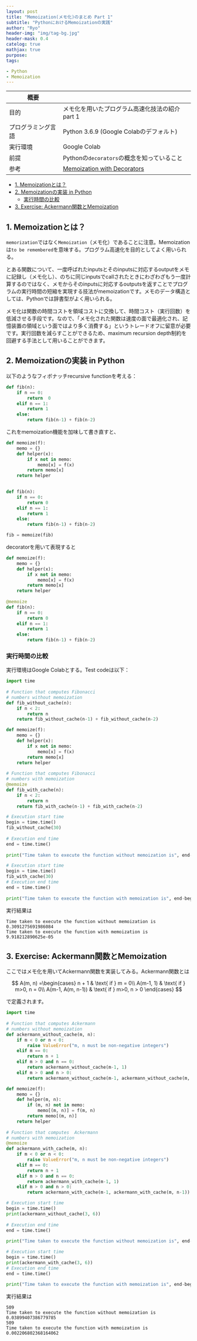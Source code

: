 ```yaml
---
layout: post
title: "Memoization(メモ化)のまとめ Part 1"
subtitle: "PythonにおけるMemoizationの実践"
author: "Ryo"
header-img: "img/tag-bg.jpg"
header-mask: 0.4
catelog: true
mathjax: true
purpose: 
tags:

- Python
- Memoization
---
```


<!-- Global site tag (gtag.js) - Google Analytics -->
<script async src="https://www.googletagmanager.com/gtag/js?id=G-LVL413SV09"></script>
<script>
  window.dataLayer = window.dataLayer || [];
  function gtag(){dataLayer.push(arguments);}
  gtag('js', new Date());

  gtag('config', 'G-LVL413SV09');
</script>

|概要||
|---|---|
|目的|メモ化を用いたプログラム高速化技法の紹介 part 1|
|プログラミング言語|Python 3.6.9 (Google Colabのデフォルト)|
|実行環境|Google Colab|
|前提|Pythonの`decorators`の概念を知っていること|
|参考|[Memoization with Decorators](https://www.python-course.eu/python3_memoization.php)|

<!-- START doctoc generated TOC please keep comment here to allow auto update -->
<!-- DON'T EDIT THIS SECTION, INSTEAD RE-RUN doctoc TO UPDATE -->


- [1. Memoizationとは？](#1-memoizationとは)
- [2. Memoizationの実装 in Python](#2-memoizationの実装-in-python)
  - [実行時間の比較](#実行時間の比較)
- [3. Exercise: Ackermann関数とMemoization](#3-exercise-ackermann関数とmemoization)

<!-- END doctoc generated TOC please keep comment here to allow auto update -->

## 1. Memoizationとは？

`memorization`ではなく`Memoization`（メモ化）であることに注意。Memoizationは`to be remembered`を意味する。プログラム高速化を目的としてよく用いられる。

とある関数について、一度呼ばれたinputsとそのinputsに対応するoutputをメモに記録し（メモ化し）、のちに同じinputsでcallされたときにわざわざもう一度計算するのではなく、メモからそのinputsに対応するoutputsを返すことでプログラムの実行時間の短縮を実現する技法がmemoizationです。メモのデータ構造としては、Pythonでは辞書型がよく用いられる。

メモ化は関数の時間コストを領域コストに交換して、時間コスト（実行回数）を低減させる手段です。なので、「メモ化された関数は速度の面で最適化され、記憶装置の領域という面ではより多く消費する」というトレードオフに留意が必要です。実行回数を減らすことができるため、maximum recursion depth制約を回避する手法として用いることができます。

## 2. Memoizationの実装 in Python

以下のようなフィボナッチrecursive functionを考える：

```py
def fib(n):
    if n == 0:
        return  0
    elif n == 1:
        return 1
    else:
        return fib(n-1) + fib(n-2)
```

これをmemoization機能を加味して書き直すと、

```py
def memoize(f):
    memo = {}
    def helper(x):
        if x not in memo:            
            memo[x] = f(x)
        return memo[x]
    return helper
    

def fib(n):
    if n == 0:
        return 0
    elif n == 1:
        return 1
    else:
        return fib(n-1) + fib(n-2)

fib = memoize(fib)
```

decoratorを用いて表現すると

```py
def memoize(f):
    memo = {}
    def helper(x):
        if x not in memo:            
            memo[x] = f(x)
        return memo[x]
    return helper
    
@memoize
def fib(n):
    if n == 0:
        return 0
    elif n == 1:
        return 1
    else:
        return fib(n-1) + fib(n-2)
```

### 実行時間の比較

実行環境はGoogle Colabとする。Test codeは以下：

```py
import time 
  
# Function that computes Fibonacci  
# numbers without memoization
def fib_without_cache(n): 
    if n < 2: 
        return n 
    return fib_without_cache(n-1) + fib_without_cache(n-2) 

def memoize(f):
    memo = {}
    def helper(x):
        if x not in memo:            
            memo[x] = f(x)
        return memo[x]
    return helper
  
# Function that computes Fibonacci 
# numbers with memoization
@memoize
def fib_with_cache(n): 
    if n < 2: 
        return n 
    return fib_with_cache(n-1) + fib_with_cache(n-2) 

# Execution start time 
begin = time.time() 
fib_without_cache(30) 
  
# Execution end time 
end = time.time() 
  
print("Time taken to execute the function without memoization is", end-begin) 

# Execution start time 
begin = time.time() 
fib_with_cache(30) 
# Execution end time 
end = time.time() 
  
print("Time taken to execute the function with memoization is", end-begin) 
```

実行結果は

```
Time taken to execute the function without memoization is 0.3091275691986084
Time taken to execute the function with memoization is 9.918212890625e-05
```

## 3. Exercise: Ackermann関数とMemoization

ここではメモ化を用いてAckermann関数を実装してみる。Ackermann関数とは

$$
A(m, n) =\begin{cases}
n + 1 & \text{ if } m = 0\\
A(m-1, 1) & \text{ if } m>0, n = 0\\
A(m-1, A(m, n-1)) & \text{ if } m>0, n > 0
\end{cases}
$$

で定義されます。

```py
import time 
  
# Function that computes Ackermann 
# numbers without memoization
def ackermann_without_cache(m, n):
    if m < 0 or n < 0:
        raise ValueError("m, n must be non-negative integers")
    elif m == 0: 
        return n + 1
    elif m > 0 and n == 0:
        return ackermann_without_cache(m-1, 1)
    elif m > 0 and n > 0:
        return ackermann_without_cache(m-1, ackermann_without_cache(m, n-1))

def memoize(f):
    memo = {}
    def helper(m, n):
        if (m, n) not in memo:            
            memo[(m, n)] = f(m, n)
        return memo[(m, n)]
    return helper
  
# Function that computes  Ackermann 
# numbers with memoization
@memoize
def ackermann_with_cache(m, n):
    if m < 0 or n < 0:
        raise ValueError("m, n must be non-negative integers")
    elif m == 0: 
        return n + 1
    elif m > 0 and n == 0:
        return ackermann_with_cache(m-1, 1)
    elif m > 0 and n > 0:
        return ackermann_with_cache(m-1, ackermann_with_cache(m, n-1))

# Execution start time 
begin = time.time() 
print(ackermann_without_cache(3, 6))
  
# Execution end time 
end = time.time() 
  
print("Time taken to execute the function without memoization is", end-begin) 

# Execution start time 
begin = time.time() 
print(ackermann_with_cache(3, 6))
# Execution end time 
end = time.time() 
  
print("Time taken to execute the function with memoization is", end-begin) 
```

実行結果は

```
509
Time taken to execute the function without memoization is 0.03899407386779785
509
Time taken to execute the function with memoization is 0.002206802368164062
```


